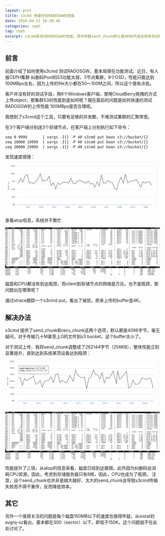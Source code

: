 ```yaml
---
layout: post
title: s3cmd 快速评估RADOSGW的性能
date: 2016-04-23 16:20:40
categories: ceph
tag: ceph
excerpt: s3cmd来测试RADOSGW的性能，其中参数send_chunk默认值4096不适合用来测试性能
---
```



## 前言

前面介绍了如何使用s3cmd 测试RADOSGW，基本局限在功能测试。近日，有人报CEPH集群 纠删码Pool的S3功能太弱，3节点集群，9个OSD，性能只能达到100MBps左右，因为上传的file大小都在50～100M之间，所以这个值有点低。

客户并没有好的测试手段，用6个Windows客户端，使用CloudBerry拖拽的方式上传object，那集群S3的性能到底如何呢？摆在面前的问题是如何快速的测试RADOSGW的上传性能 100MBps是否合理呢。

我想到了s3cmd这个工具，只要有足够的并发数，不难测试集群的汇聚带宽。

在3个客户端分别连3个存储节点，在客户端上分别执行如下命令：
```
seq 0 9999       | xargs -I{} -P 40 s3cmd put bean s3://bucket/{}
seq 10000 19999  | xargs -I{} -P 40 s3cmd put bean s3://bucket/{}
seq 20000 29999  | xargs -I{} -P 40 s3cmd put bean s3://bucket/{}
```


发现速度很慢：

![](/assets/s3cmd/send_chunk_4K_performance.png)

查看atop信息，系统并不繁忙

![](/assets/s3cmd/send_chunk_4K_atop.png)

磁盘和CPU都没有到达瓶颈，而client到存储节点的网络是万兆，也不是瓶颈，那问题出在哪里呢？

通过strace跟踪一个s3cmd put，看出了端倪，原来上传的buffer是4K。

## 解决办法

s3cmd 提供了send_chunk和recv_chunk这两个选项，默认都是4096字节。毫无疑问，对于传输几十M甚至上G的文件到s3 bucket，这个buffer太小了。

对于测试上传，我将send_chunk调整成了262144字节（256KB），整体性能立刻显著提升，直到达到系统某项设备达到瓶颈：

![](/assets/s3cmd/send_chunk_256K_performance.png)

![](/assets/s3cmd/send_chunk_4K_atop.png)


性能提升了三倍，从atop的信息来看，磁盘已经到达极限。此外因为纠删码会消耗CPU资源，因此，考虑到存储服务器只有8核，因此，CPU也成为了瓶颈。
注意，设个send_chunk也并非是越大越好，太大的send\_chunk会导致s3cmd传输失败而不得不重传，反而降低效率。


## 其它

另外一个值得关注的问题是每个磁盘150MB以下的速度也值得怀疑，从iostat的avgrq-sz看出，基本都在300（sector）以下，即低于150K。这个问题就不在此处讨论了。